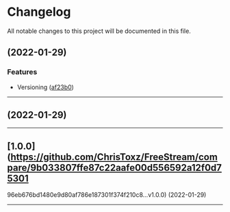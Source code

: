 <!--- BEGIN HEADER -->
# Changelog

All notable changes to this project will be documented in this file.
<!--- END HEADER -->

## [](https://github.com/ChrisToxz/FreeStream/compare/v...v) (2022-01-29)
### Features

* Versioning ([af23b0](https://github.com/ChrisToxz/FreeStream/commit/af23b069217175a7841a4e6429c1c7cc29da0f87))


---

## [](https://github.com/ChrisToxz/FreeStream/compare/...v) (2022-01-29)

---

## [1.0.0](https://github.com/ChrisToxz/FreeStream/compare/9b033807ffe87c22aafe00d556592a12f0d75301
96eb676bd1480e9d80af786e187301f374f210c8...v1.0.0) (2022-01-29)

---


